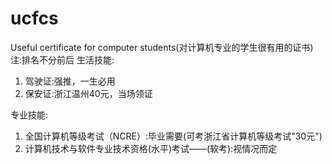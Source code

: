 # ucfcs
Useful certificate for computer students(对计算机专业的学生很有用的证书)  
注:排名不分前后
生活技能:
1. 驾驶证:强推，一生必用
2. 保安证:浙江温州40元，当场领证

专业技能:
1. 全国计算机等级考试（NCRE）:毕业需要(可考浙江省计算机等级考试"30元")
2. 计算机技术与软件专业技术资格(水平)考试——(软考):视情况而定
